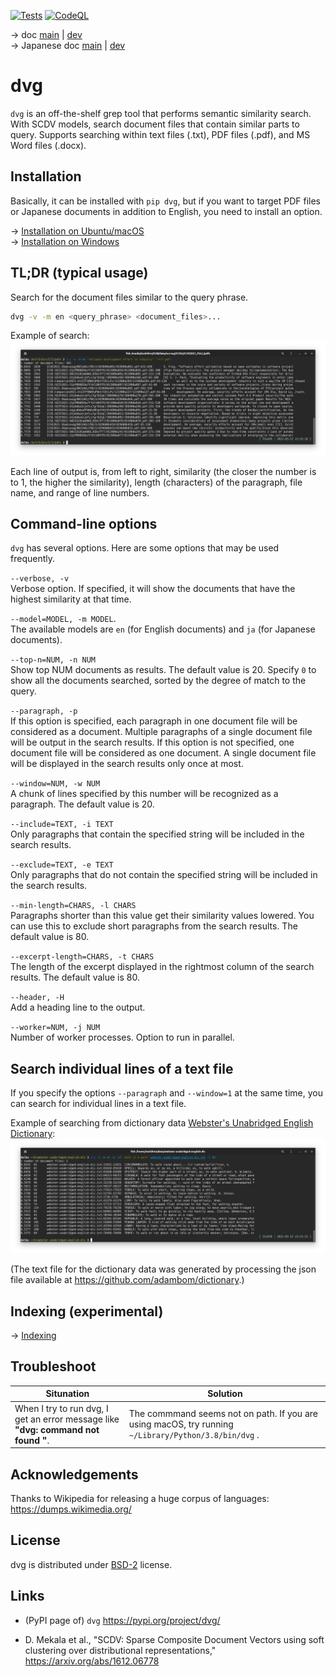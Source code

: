 [![Tests](https://github.com/tos-kamiya/dvg/actions/workflows/tests.yaml/badge.svg)](https://github.com/tos-kamiya/dvg/actions/workflows/tests.yaml) [![CodeQL](https://github.com/tos-kamiya/dvg/actions/workflows/codeql-analysis.yml/badge.svg)](https://github.com/tos-kamiya/dvg/actions/workflows/codeql-analysis.yml)

&rarr; doc [main](https://github.com/tos-kamiya/dvg/) | [dev](https://github.com/tos-kamiya/dvg/tree/dev)  
&rarr; Japanese doc [main](https://github.com/tos-kamiya/dvg/blob/main/README.ja_JP.md) | [dev](https://github.com/tos-kamiya/dvg/blob/dev/README.ja_JP.md)  

# dvg

`dvg` is an off-the-shelf grep tool that performs semantic similarity search.
With SCDV models, search document files that contain similar parts to query.
Supports searching within text files (.txt), PDF files (.pdf), and MS Word files (.docx).

## Installation

Basically, it can be installed with `pip dvg`, but if you want to target PDF files or Japanese documents in addition to English, you need to install an option.

&rarr; [Installation on Ubuntu/macOS](docs/installation-on-ubuntu.md)  
&rarr; [Installation on Windows](docs/installation-on-windows.md)  

## TL;DR (typical usage)

Search for the document files similar to the query phrase.

```sh
dvg -v -m en <query_phrase> <document_files>...
```

Example of search:  
![](docs/images/run1.png)

Each line of output is, from left to right, similarity (the closer the number is to 1, the higher the similarity), length (characters) of the paragraph, file name, and range of line numbers.

## Command-line options

`dvg` has several options. Here are some options that may be used frequently.

`--verbose, -v`  
Verbose option. If specified, it will show the documents that have the highest similarity at that time.

`--model=MODEL, -m MODEL`.  
The available models are `en` (for English documents) and `ja` (for Japanese documents).

`--top-n=NUM, -n NUM`  
Show top NUM documents as results. The default value is 20.
Specify `0` to show all the documents searched, sorted by the degree of match to the query.

`--paragraph, -p`  
If this option is specified, each paragraph in one document file will be considered as a document. Multiple paragraphs of a single document file will be output in the search results.
If this option is not specified, one document file will be considered as one document. A single document file will be displayed in the search results only once at most.

`--window=NUM, -w NUM`  
A chunk of lines specified by this number will be recognized as a paragraph.
The default value is 20.

`--include=TEXT, -i TEXT`  
Only paragraphs that contain the specified string will be included in the search results.

`--exclude=TEXT, -e TEXT`  
Only paragraphs that do not contain the specified string will be included in the search results.

`--min-length=CHARS, -l CHARS`  
Paragraphs shorter than this value get their similarity values lowered. You can use this to exclude short paragraphs from the search results. The default value is 80.

`--excerpt-length=CHARS, -t CHARS`  
The length of the excerpt displayed in the rightmost column of the search results. The default value is 80.

`--header, -H`  
Add a heading line to the output.


`--worker=NUM, -j NUM`  
Number of worker processes. Option to run in parallel.

## Search individual lines of a text file

If you specify the options `--paragraph` and `--window=1` at the same time, you can search for individual lines in a text file. 

Example of searching from dictionary data [Webster's Unabridged English Dictionary](https://www.gutenberg.org/ebooks/29765):  
![](docs/images/run8.png)

(The text file for the dictionary data was generated by processing the json file available at https://github.com/adambom/dictionary.)

## Indexing (experimental)

&rarr; [Indexing](docs/indexing.md)  

## Troubleshoot

| Situnation | Solution |
| --- | --- |
| When I try to run dvg, I get an error message like **"dvg: command not found "**. | The commmand seems not on path. If you are using macOS, try running `~/Library/Python/3.8/bin/dvg` . |

## Acknowledgements

Thanks to Wikipedia for releasing a huge corpus of languages:  
https://dumps.wikimedia.org/

## License

dvg is distributed under [BSD-2](https://opensource.org/licenses/BSD-2-Clause) license.

## Links

* (PyPI page of) `dvg` https://pypi.org/project/dvg/

* D. Mekala et al., "SCDV: Sparse Composite Document Vectors using soft clustering over distributional representations," https://arxiv.org/abs/1612.06778

